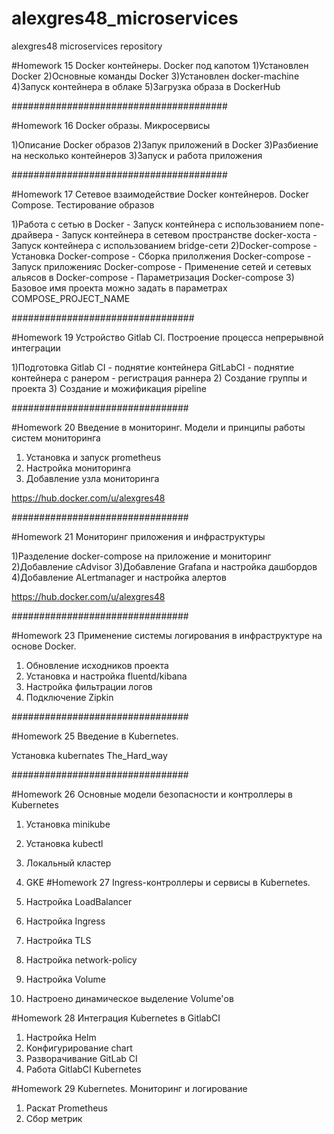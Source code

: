 # alexgres48_microservices
alexgres48 microservices repository

#Homework 15
Docker контейнеры. Docker под капотом
1)Установлен Docker
2)Основные команды Docker
3)Установлен  docker-machine
4)Запуск контейнера в облаке
5)Загрузка образа в DockerHub

#######################################

#Homework 16
Docker образы. Микросервисы

1)Описание Docker образов
2)Запук приложений в Docker
3)Разбиение на несколько контейнеров
3)Запуск и работа приложения

#######################################

#Homework 17
Сетевое взаимодействие Docker контейнеров. Docker Compose. Тестирование образов

1)Работа с сетью в Docker
    - Запуск контейнера с использованием none-драйвера
    - Запуск контейнера в сетевом пространстве docker-хоста
    - Запуск контейнера с использованием bridge-сети
2)Docker-compose
    - Установка Docker-compose
    - Сборка прилолжения Docker-compose
    - Запуск приложенияс Docker-compose
    - Применение сетей и сетевых альясов в Docker-compose
    - Параметризация Docker-compose
3) Базовое имя проекта можно задать в параметрах COMPOSE_PROJECT_NAME

#################################

#Homework 19 Устройство Gitlab CI. Построение процесса непрерывной интеграции

1)Подготовка Gitlab CI
    - поднятие контейнера GitLabCI
    - поднятие контейнера с ранером
    - регистрация раннера
2) Создание группы и проекта
3) Создание и можификация pipeline

################################

#Homework 20 Введение в мониторинг. Модели и принципы работы систем мониторинга

1) Установка и запуск prometheus
2) Настройка мониторинга
3) Добавление узла мониторинга

https://hub.docker.com/u/alexgres48

################################

#Homework 21 Мониторинг приложения и инфраструктуры

1)Разделение docker-compose на приложение и мониторинг
2)Добавление cAdvisor
3)Добавление Grafana и настройка дашбордов
4)Добавление ALertmanager и настройка алертов

https://hub.docker.com/u/alexgres48

################################

#Homework 23  Применение системы логирования в инфраструктуре на основе Docker.

1) Обновление исходников проекта
2) Установка и настройка fluentd/kibana
3) Настройка фильтрации логов
4) Подключение Zipkin

################################

#Homework 25 Введение в Kubernetes.

Установка kubernates The_Hard_way


################################

#Homework 26 Основные модели безопасности и контроллеры в Kubernetes 

1) Установка minikube 
2) Установка kubectl
3) Локальный кластер
4) GKE
#Homework 27 Ingress-контроллеры и сервисы в Kubernetes.

1) Настройка LoadBalancer
2) Настройка Ingress
3) Настройка TLS
4) Настройка network-policy
5) Настройка Volume
6) Настроено динамическое выделение Volume'ов

#Homework 28 Интеграция Kubernetes в GitlabCI

1) Настройка Helm
2) Конфигурирование chart
3) Разворачивание GitLab CI
4) Работа GitlabCI Kubernetes

#Homework 29 Kubernetes. Мониторинг и логирование

1) Раскат Prometheus
2) Сбор метрик
